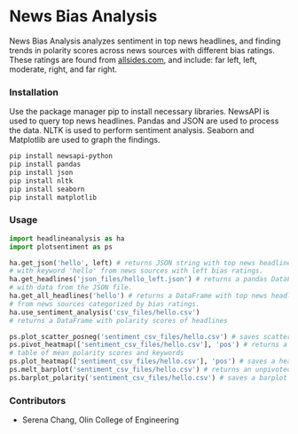 # News Bias Analysis

News Bias Analysis analyzes sentiment in top news headlines, and finding trends in polarity scores across news sources with different bias ratings. These ratings are found from [allsides.com](allsides.com), and include: far left, left, moderate, right, and far right.

### Installation
Use the package manager pip to install necessary libraries.
NewsAPI is used to query top news headlines. Pandas and JSON are used to process the data. NLTK is used to perform sentiment analysis. Seaborn and Matplotlib are used to graph the findings.
```bash
pip install newsapi-python
pip install pandas
pip install json
pip install nltk
pip install seaborn
pip install matplotlib
```

### Usage
```python
import headlineanalysis as ha
import plotsentiment as ps

ha.get_json('hello', left) # returns JSON string with top news headlines
# with keyword 'hello' from news sources with left bias ratings.
ha.get_headlines('json_files/hello_left.json') # returns a pandas DataFrame
# with data from the JSON file.
ha.get_all_headlines('hello') # returns a DataFrame with top news headlines
# from news sources categorized by bias ratings.
ha.use_sentiment_analysis('csv_files/hello.csv')
# returns a DataFrame with polarity scores of headlines

ps.plot_scatter_posneg('sentiment_csv_files/hello.csv') # saves scatterplot png
ps.pivot_heatmap(['sentiment_csv_files/hello.csv'], 'pos') # returns a pivot
# table of mean polarity scores and keywords
ps.plot_heatmap(['sentiment_csv_files/hello.csv'], 'pos') # saves a heatmap png
ps.melt_barplot('sentiment_csv_files/hello.csv') # returns an unpivoted table
ps.barplot_polarity('sentiment_csv_files/hello.csv') # saves a barplot png
```
### Contributors
- Serena Chang, Olin College of Engineering
